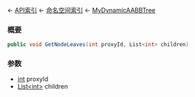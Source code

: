 ← [API索引](Api-Index) ← [命名空间索引](Namespace-Index) ← [MyDynamicAABBTree](VRageMath.MyDynamicAABBTree)

### 概要

```csharp
public void GetNodeLeaves(int proxyId, List<int> children)
```

### 参数

* [int](https://docs.microsoft.com/en-us/dotnet/api/System.Int32?view=netframework-4.6) proxyId
* [List&lt;int&gt;](https://docs.microsoft.com/en-us/dotnet/api/System.Collections.Generic.List-1?view=netframework-4.6) children
